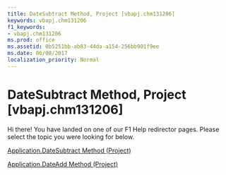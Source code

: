 ```yaml
---
title: DateSubtract Method, Project [vbapj.chm131206]
keywords: vbapj.chm131206
f1_keywords:
- vbapj.chm131206
ms.prod: office
ms.assetid: 0b5251bb-ab83-44da-a154-256bb901f9ee
ms.date: 06/08/2017
localization_priority: Normal
---
```



# DateSubtract Method, Project [vbapj.chm131206]

Hi there! You have landed on one of our F1 Help redirector pages. Please select the topic you were looking for below.

[Application.DateSubtract Method (Project)](http://msdn.microsoft.com/library/1eb05a59-271d-31d0-8945-23bc3c9600e0%28Office.15%29.aspx)

[Application.DateAdd Method (Project)](http://msdn.microsoft.com/library/df0da054-495c-c224-ebc8-b47acb78e2af%28Office.15%29.aspx)


